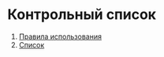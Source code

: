 # Контрольный список

1. [Правила использования](./rules-of-use/index.md)
2. [Cписок](./list/index.md)
